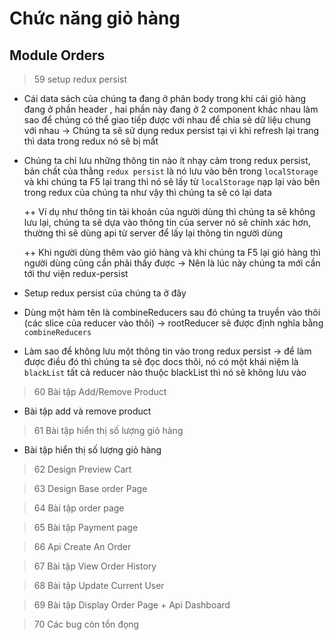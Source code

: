 # Chức năng giỏ hàng

## Module Orders

> 59 setup redux persist

- Cái data sách của chúng ta đang ở phân body trong khi cái giỏ hàng đang ở phần header , hai phần này đang ở 2 component khác nhau làm sao để chúng có thể giao tiếp được với nhau để chia sẻ dữ liệu chung với nhau -> Chúng ta sẽ sử dụng redux persist tại vì khi refresh lại trang thì data trong redux nó sẽ bị mất

- Chúng ta chỉ lưu những thông tin nào ít nhạy cảm trong redux persist, bản chất của thằng `redux persist` là nó lưu vào bên trong `localStorage` và khi chúng ta F5 lại trang thì nó sẽ lấy từ `localStorage` nạp lại vào bên trong redux của chúng ta như vậy thì chúng ta sẽ có lại data

  ++ Ví dụ như thông tin tài khoản của người dùng thì chúng ta sẽ không lưu lại, chúng ta sẽ dựa vào thông tin của server nó sẽ chính xác hơn, thường thì sẽ dùng api từ server để lấy lại thông tin người dùng

  ++ Khi người dùng thêm vào giỏ hàng và khi chúng ta F5 lại giỏ hàng thì người dùng cũng cần phải thấy được -> Nên là lúc này chúng ta mới cần tới thư viện redux-persist

- Setup redux persist của chúng ta ở đây

- Dùng một hàm tên là combineReducers sau đó chúng ta truyền vào thôi (các slice của reducer vào thôi) -> rootReducer sẽ được định nghĩa bằng `combineReducers`

- Làm sao để không lưu một thông tin vào trong redux persist -> để làm được điều đó thì chúng ta sẽ đọc docs thôi, nó có một khái niệm là `blackList` tất cả reducer nào thuộc blackList thì nó sẽ không lưu vào

> 60 Bài tập Add/Remove Product

- Bài tập add và remove product

> 61 Bài tập hiển thị số lượng giỏ hàng

- Bài tập hiển thị số lượng giỏ hàng

> 62 Design Preview Cart

> 63 Design Base order Page

> 64 Bài tập order page

> 65 Bài tập Payment page

> 66 Api Create An Order

> 67 Bài tập View Order History

> 68 Bài tập Update Current User

> 69 Bài tập Display Order Page + Api Dashboard

> 70 Các bug còn tồn đọng
